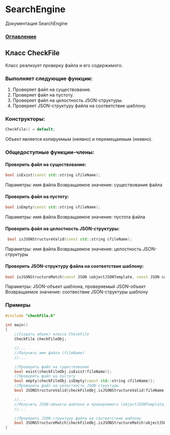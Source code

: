 # SearchEngine
Документация SearchEngine

### [Оглавление](../index.md)

## Класс CheckFile
Класс реализует проверку файла и его содержимого.
### Выполняет следующие функции:
1. Проверяет файл на существование.
2. Проверяет файл на пустоту.
3. Проверяет файл на целостность JSON-структуры.
4. Проверяет JSON-структуру файла на соответствие шаблону.
### Конструкторы:
```cpp
CheckFile() = default;
```
Объект является копируемым (неявно) и перемещаемым (неявно).
### Общедоступные функции-члены:
#### Проверить файл на существование:
```cpp
bool isExist(const std::string &fileName);
```
Параметры: имя файла
Возвращаемое значение: существование файла
#### Проверить файл на пустоту:
```cpp
bool isEmpty(const std::string &fileName);
```
Параметры: имя файла
Возвращаемое значение: пустота файла
#### Проверить файл на целостность JSON-структуры:
```cpp
 bool isJSONStructureValid(const std::string &fileName);
```
Параметры: имя файла
Возвращаемое значение: целостность JSON-структуры 
#### Проверить JSON-структуру файла на соответствие шаблону:
```cpp
bool isJSONStructureMatch(const JSON &objectJSONTemplate, const JSON &objectJSON);
```
Параметры: JSON-объект шаблона, проверяемый JSON-объект
Возвращаемое значение: соотвествие JSON-структуры шаблону
### Примеры
```cpp
#include "checkFile.h"

int main()
{
    //Создать объект класса CheckFile
    CheckFile checkFileObj;

    //...
    //Получить имя файла (fileName)
    //...

    //Проверить файл на существование
    bool exist{checkFileObj.isExist(fileName)};
    //Проверить файл на пустоту
    bool empty{checkFileObj.isEmpty(const std::string &fileName)};
    //Проверить файл на целостность JSON-структуры
    bool JSONStructureValid{checkFileObj.isJSONStructureValid(fileName)};

    //...
    //Получить JSON-объекты шаблона и проверяемого (objectJSONTemplate, objectJSON)
    //...

    //Проверить JSON-структуру файла на соответствие шаблону
    bool JSONStructureMatch{checkFileObj.isJSONStructureMatch(objectJSONTemplate, objectJSON)};
}
```

